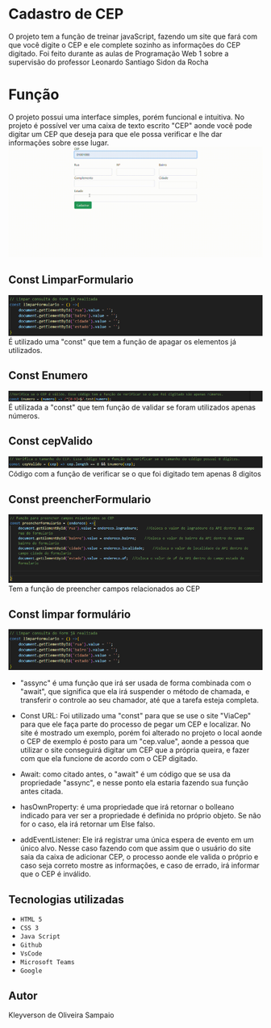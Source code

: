# Cadastro de CEP
O projeto tem a função de treinar javaScript, fazendo um site que fará com que você digite o CEP e ele complete sozinho as informações do CEP digitado. Foi feito durante as aulas de Programação Web 1 sobre a supervisão do professor Leonardo Santiago Sidon da Rocha 

# Função
O projeto possui uma interface simples, porém funcional e intuitiva. No projeto é possível ver uma caixa de texto escrito "CEP" aonde você pode digitar um CEP que deseja para que ele possa verificar e lhe dar informações sobre esse lugar.
![gif](img/grav.gif)

## Const LimparFormulario
![foto](img/limparF.png)
É utilizado uma "const" que tem a função de apagar os elementos já utilizados.

## Const Enumero
![foto](img/apNumeros.png)
É utilizada a "const" que tem função de validar se foram utilizados apenas números.

## Const cepValido
![foto](img/quantDigitos.png)
Código com a função de verificar se o que foi digitado tem apenas 8 digitos

## Const preencherFormulario
![foto](img/preencheCampos.png)
Tem a função de preencher campos relacionados ao CEP


## Const limpar formulário
![foto](img/limparF.png)
* "assync" é uma função que irá ser usada de forma combinada com o "await", que significa que ela irá suspender o método de chamada, e transferir o controle ao seu chamador, até que a tarefa esteja completa.

* Const URL: Foi utilizado uma  "const" para que se use o site "ViaCep" para que ele faça parte do processo de pegar um CEP e localizar. No site é mostrado um exemplo, porém foi alterado no projeto o local aonde o CEP de exemplo é posto para um "cep.value", aonde a pessoa que utilizar o site conseguirá digitar um CEP que a própria queira, e fazer com que ela funcione de acordo com o CEP digitado.

* Await: como citado antes, o "await" é um código que se usa da propriedade "assync", e nesse ponto ela estaria fazendo sua função antes citada.

* hasOwnProperty: é uma propriedade que irá retornar o bolleano indicado para ver ser a propriedade é definida no próprio objeto. Se não for o caso, ela irá retornar um Else falso.

* addEventListener: Ele irá registrar uma única espera de evento em um único alvo. Nesse caso fazendo com que assim que o usuário do site saia da caixa de adicionar CEP, o processo aonde ele valida o próprio e caso seja correto mostre as informações, e caso de errado, irá informar que o CEP é inválido.

## Tecnologias utilizadas 

* ``HTML 5``
* ``CSS 3``
* ``Java Script``
* ``Github``
* ``VsCode``
* ``Microsoft Teams``
* ``Google``
## Autor
Kleyverson de Oliveira Sampaio